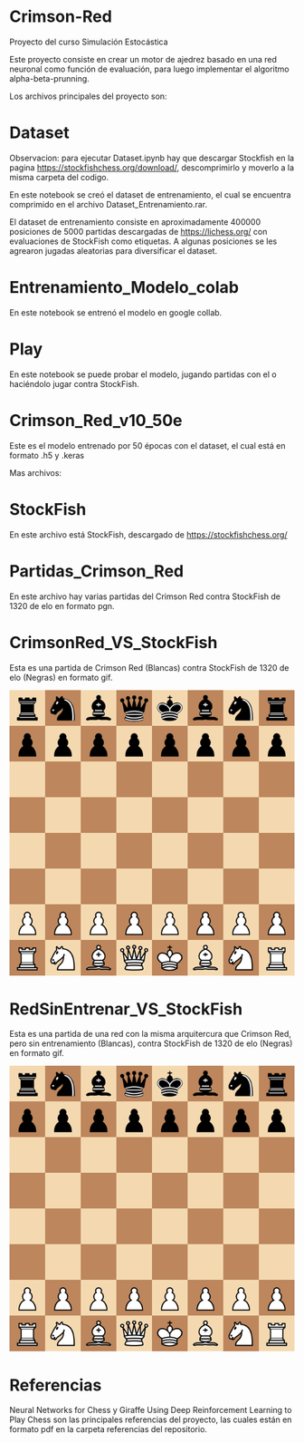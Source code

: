 # Crimson-Red
Proyecto del curso Simulación Estocástica

Este proyecto consiste en crear un motor de ajedrez basado en una red neuronal como función de evaluación, para luego implementar el algoritmo alpha-beta-prunning.

Los archivos principales del proyecto son:

# Dataset
Observacion: para ejecutar Dataset.ipynb hay que descargar Stockfish en la pagina https://stockfishchess.org/download/, descomprimirlo y moverlo 
a la misma carpeta del codigo. 

En este notebook se creó el dataset de entrenamiento, el cual se encuentra comprimido en el archivo Dataset_Entrenamiento.rar.

El dataset de entrenamiento consiste en aproximadamente 400000 posiciones de 5000 partidas descargadas de https://lichess.org/ con evaluaciones de StockFish como etiquetas.
A algunas posiciones se les agrearon jugadas aleatorias para diversificar el dataset.

# Entrenamiento_Modelo_colab
En este notebook se entrenó el modelo en google collab.

# Play
En este notebook se puede probar el modelo, jugando partidas con el o haciéndolo jugar contra StockFish. 

# Crimson_Red_v10_50e
Este es el modelo entrenado por 50 épocas con el dataset, el cual está en formato .h5 y .keras

Mas archivos:

# StockFish
En este archivo está StockFish, descargado de https://stockfishchess.org/

# Partidas_Crimson_Red
En este archivo hay varias partidas del Crimson Red contra StockFish de 1320 de elo en formato pgn.

# CrimsonRed_VS_StockFish
Esta es una partida de Crimson Red (Blancas) contra StockFish de 1320 de elo (Negras) en formato gif.

![](https://github.com/lvillarroel457/Crimson-Red/blob/main/CrimsonRed_VS_StockFish.gif)

# RedSinEntrenar_VS_StockFish
Esta es una partida de una red con la misma arquitercura que Crimson Red, pero sin entrenamiento (Blancas), contra StockFish de 1320 de elo (Negras) en formato gif.

![](https://github.com/lvillarroel457/Crimson-Red/blob/main/RedSinEntrenar_VS_StockFish.gif)

# Referencias
Neural Networks for Chess y Giraffe Using Deep Reinforcement Learning to Play Chess son las principales referencias del proyecto, las cuales están en formato pdf en la carpeta referencias del repositorio.

